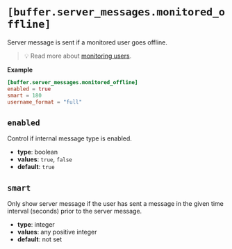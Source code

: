 # `[buffer.server_messages.monitored_offline]`

Server message is sent if a monitored user goes offline.

> 💡 Read more about [monitoring users](../../../guides/monitor-users.html).

**Example**

```toml
[buffer.server_messages.monitored_offline]
enabled = true
smart = 180
username_format = "full"
```

## `enabled`

Control if internal message type is enabled.

- **type**: boolean
- **values**: `true`, `false`
- **default**: `true`

## `smart`

Only show server message if the user has sent a message in the given time interval (seconds) prior to the server message.

- **type**: integer
- **values**: any positive integer
- **default**: not set